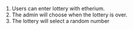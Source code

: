 1. Users can enter lottery with etherium.
2. The admin will choose when the lottery is over.
3. The lottery will select a random number